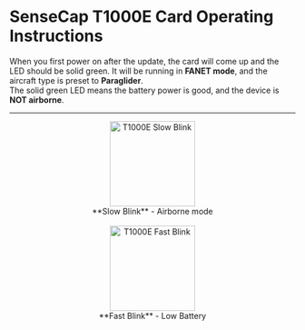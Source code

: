 # SenseCap T1000E Card Operating Instructions

When you first power on after the update, the card will come up and the LED should be solid green.
It will be running in **FANET mode**, and the aircraft type is preset to **Paraglider**.  
The solid green LED means the battery power is good, and the device is **NOT airborne**.

---

<div align="center">
    <img src="https://github.com/user-attachments/assets/805c77c1-5a17-4edd-8418-4d43c42f9316" alt="T1000E Slow Blink" width="150">
    <br>
    **Slow Blink** - Airborne mode
    <br><br>
    <img src="https://github.com/user-attachments/assets/c8fbd4fc-2993-480c-b4fa-3c7f59389ab7" alt="T1000E Fast Blink" width="150">
    <br>
    **Fast Blink** - Low Battery
</div>

